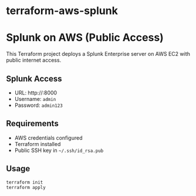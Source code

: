 # terraform-aws-splunk
# Splunk on AWS (Public Access)

This Terraform project deploys a Splunk Enterprise server on AWS EC2 with public internet access.

## Splunk Access
- URL: http://<public-ip>:8000
- Username: `admin`
- Password: `admin123`

## Requirements
- AWS credentials configured
- Terraform installed
- Public SSH key in `~/.ssh/id_rsa.pub`

## Usage
```bash
terraform init
terraform apply
